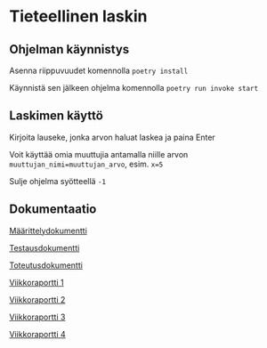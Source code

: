 # Tieteellinen laskin

## Ohjelman käynnistys

Asenna riippuvuudet komennolla `poetry install`

Käynnistä sen jälkeen ohjelma komennolla `poetry run invoke start`

## Laskimen käyttö

Kirjoita lauseke, jonka arvon haluat laskea ja paina Enter

Voit käyttää omia muuttujia antamalla niille arvon `muuttujan_nimi=muuttujan_arvo`, esim. `x=5`

Sulje ohjelma syötteellä `-1`

## Dokumentaatio

[Määrittelydokumentti](https://github.com/hilliaho/laskin/blob/main/dokumentaatio/maarittelydokumentti.md)

[Testausdokumentti](https://github.com/hilliaho/laskin/blob/main/dokumentaatio/testausdokumentti.md)

[Toteutusdokumentti](https://github.com/hilliaho/laskin/blob/main/dokumentaatio/toteutusdokumentti.md)

[Viikkoraportti 1](https://github.com/hilliaho/laskin/blob/main/dokumentaatio/viikkoraportti_1.md)

[Viikkoraportti 2](https://github.com/hilliaho/laskin/blob/main/dokumentaatio/viikkoraportti_2.md)

[Viikkoraportti 3](https://github.com/hilliaho/laskin/blob/main/dokumentaatio/viikkoraportti_3.md)


[Viikkoraportti 4](https://github.com/hilliaho/laskin/blob/main/dokumentaatio/viikkoraportti_4.md)
